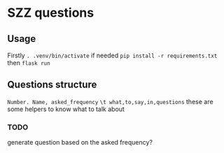 # SZZ questions

## Usage
Firstly
`. .venv/bin/activate`
if needed `pip install -r requirements.txt`
then
`flask run`

## Questions structure
`Number. Name, asked_frequency`
`\t what,to,say,in,questions` these are some helpers to know what to talk about 

### TODO
generate question based on the asked frequency?